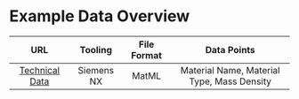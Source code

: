 # Example Data Overview

| URL                                                                                                      | Tooling       | File Format  | Data Points                                |
| :------------------------------------------------------------------------------------------------------: | :-----------: | :----------: | :----------------------------------------: |
| [Technical Data](https://circle-demonstrator.github.io/example-data/siemens-nx_matml_technical-data.xml) | Siemens NX    | MatML        | Material Name, Material Type, Mass Density |

